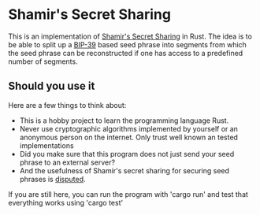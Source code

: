 # Shamir's Secret Sharing

This is an implementation of [Shamir's Secret Sharing](https://en.wikipedia.org/wiki/Shamir's_Secret_Sharing) in Rust. The idea is to be able to split up a [BIP-39](https://github.com/bitcoin/bips/blob/master/bip-0039.mediawiki) based seed phrase into segments from which the seed phrase can be reconstructed if one has access to a predefined number of segments. 


## Should you use it

Here are a few things to think about:
* This is a hobby project to learn the programming language Rust. 
* Never use cryptographic algorithms implemented by yourself or an anonymous person on the internet. Only trust well known an tested implementations
* Did you make sure that this program does not just send your seed phrase to an external server?
* And the usefulness of Shamir's secret sharing for securing seed phrases is [disputed](https://en.bitcoin.it/wiki/Shamir_Secret_Snakeoil).


If you are still here, you can run the program with 
'cargo run'
and test that everything works using
'cargo test'

